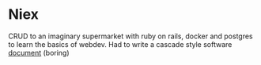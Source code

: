 # Niex

CRUD to an imaginary supermarket with ruby on rails, docker and postgres to learn the basics of webdev. 
Had to write a cascade style software [document](https://github.com/danibritods/niex/blob/master/uenf22_poods_niex.pdf) (boring)
